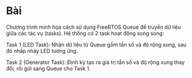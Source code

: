 # Bài
Chương trình minh họa cách sử dụng FreeRTOS Queue để truyền dữ liệu giữa các tác vụ (tasks).
Hệ thống có 2 task hoạt động song song:

Task 1 (LED Task):
Nhận dữ liệu từ Queue gồm tần số và độ rộng xung, sau đó nhấp nháy LED tương ứng.

Task 2 (Generator Task):
Định kỳ tạo ra giá trị tần số và độ rộng xung thay đổi, rồi gửi sang Queue cho Task 1.
